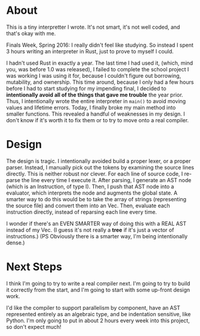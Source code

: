 # About

This is a tiny interpretter I wrote. It's not smart, it's not well coded, and that's okay with me.

Finals Week, Spring 2016: I really didn't feel like studying. So instead I spent 3 hours writing an interpreter in Rust, just to prove to myself I could. 

I hadn't used Rust in exactly a year. The last time I had used it, (which, mind you, was before 1.0 was released), I failed to complete the school project I was working I was using it for, because I couldn't figure out borrowing, mutability, and ownership. This time around, because I only had a few hours before I had to start studying for my impending final, I decided to **intentionally avoid all of the things that gave me trouble** the year prior. Thus, I intentionally wrote the entire interpreter in `main()` to avoid moving values and lifetime errors. Today, I finally broke my main method into smaller functions. This revealed a handful of weaknesses in my design. I don't know if it's worth it to fix them or to try to move onto a real compiler.

# Design

The design is tragic. I intentionally avoided build a proper lexer, or a proper parser. Instead, I manually pick out the tokens by examining the source lines directly. This is neither robust nor clever. For each line of source code, I re-parse the line every time I execute it. After parsing, I generate an AST node (which is an Instruction, of type I). Then, I push that AST node into a evaluator, which interprets the node and augments the global state. A smarter way to do this would be to take the array of strings (representing the source file) and convert them into an Vec<Instruction>. Then, evaluate each instruction directly, instead of reparsing each line every time.

I wonder if there's an EVEN SMARTER way of doing this with a REAL AST instead of my Vec<AST Nodes>. (I guess it's not really a **tree** if it's just a vector of instructions.) (PS Obviously there is a smarter way, I'm being intentionally dense.)

# Next Steps

I think I'm going to try to write a real compiler next. I'm going to try to build it correctly from the start, and I'm going to start with some up-front design work.

I'd like the compiler to support parallelism by component, have an AST represented entirely as an algebraic type, and be indentation sensitive, like Python. I'm only going to put in about 2 hours every week into this project, so don't expect much!
